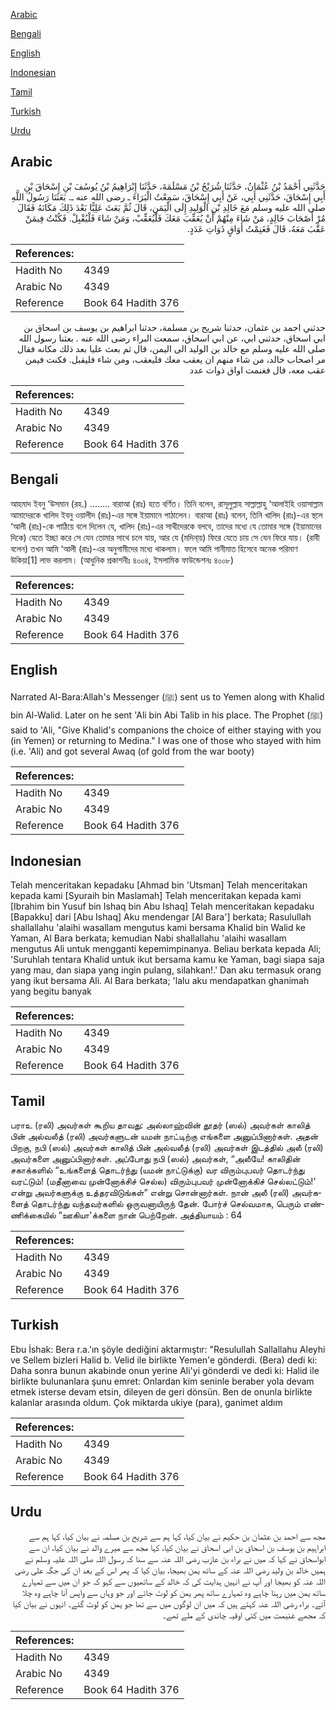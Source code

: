 [Arabic](#arabic)

[Bengali](#bengali)

[English](#english)

[Indonesian](#indonesian)

[Tamil](#tamil)

[Turkish](#turkish)

[Urdu](#urdu)

## Arabic


<div dir="rtl" lang="ar" style={{fontSize:'larger',backgroundColor:'#f8f9fa',padding:20}}>
حَدَّثَنِي أَحْمَدُ بْنُ عُثْمَانُ، حَدَّثَنَا شُرَيْحُ بْنُ مَسْلَمَةَ، حَدَّثَنَا إِبْرَاهِيمُ بْنُ يُوسُفَ بْنِ إِسْحَاقَ بْنِ أَبِي إِسْحَاقَ، حَدَّثَنِي أَبِي، عَنْ أَبِي إِسْحَاقَ، سَمِعْتُ الْبَرَاءَ ـ رضى الله عنه ـ‏.‏ بَعَثَنَا رَسُولُ اللَّهِ صلى الله عليه وسلم مَعَ خَالِدِ بْنِ الْوَلِيدِ إِلَى الْيَمَنِ، قَالَ ثُمَّ بَعَثَ عَلِيًّا بَعْدَ ذَلِكَ مَكَانَهُ فَقَالَ مُرْ أَصْحَابَ خَالِدٍ، مَنْ شَاءَ مِنْهُمْ أَنْ يُعَقِّبَ مَعَكَ فَلْيُعَقِّبْ، وَمَنْ شَاءَ فَلْيُقْبِلْ‏.‏ فَكُنْتُ فِيمَنْ عَقَّبَ مَعَهُ، قَالَ فَغَنِمْتُ أَوَاقٍ ذَوَاتِ عَدَدٍ‏.‏
</div>
<div style={{backgroundColor:'#f8f9fa',padding:20, marginBottom: 10}}><table> <thead> <tr> <th>References:</th> <th></th> </tr> </thead> <tbody><tr><td>Hadith No</td><td>4349</td></tr><tr><td>Arabic No</td><td>4349</td></tr><tr><td>Reference</td><td>Book 64 Hadith 376</td></tr></tbody></table></div>


<div dir="rtl" lang="ar" style={{fontSize:'larger',backgroundColor:'#f8f9fa',padding:20}}>
حدثني احمد بن عثمان، حدثنا شريح بن مسلمة، حدثنا ابراهيم بن يوسف بن اسحاق بن ابي اسحاق، حدثني ابي، عن ابي اسحاق، سمعت البراء رضى الله عنه . بعثنا رسول الله صلى الله عليه وسلم مع خالد بن الوليد الى اليمن، قال ثم بعث عليا بعد ذلك مكانه فقال مر اصحاب خالد، من شاء منهم ان يعقب معك فليعقب، ومن شاء فليقبل. فكنت فيمن عقب معه، قال فغنمت اواق ذوات عدد
</div>
<div style={{backgroundColor:'#f8f9fa',padding:20, marginBottom: 10}}><table> <thead> <tr> <th>References:</th> <th></th> </tr> </thead> <tbody><tr><td>Hadith No</td><td>4349</td></tr><tr><td>Arabic No</td><td>4349</td></tr><tr><td>Reference</td><td>Book 64 Hadith 376</td></tr></tbody></table></div>

## Bengali


<div dir="ltr" lang="bn" style={{fontSize:'larger',backgroundColor:'#f8f9fa',padding:20}}>
আহমাদ ইবনু ‘উসমান (রহ.) ........ বারাআ (রাঃ) হতে বর্ণিত। তিনি বলেন, রাসূলুল্লাহ সাল্লাল্লাহু ‘আলাইহি ওয়াসাল্লাম আমাদেরকে খালিদ ইবনু ওয়ালীদ (রাঃ)-এর সঙ্গে ইয়ামানে পাঠালেন। বারাআ (রাঃ) বলেন, তিনি খালিদ (রাঃ)-এর স্থলে ‘আলী (রাঃ)-কে পাঠিয়ে বলে দিলেন যে, খালিদ (রাঃ)-এর সাথীদেরকে বলবে, তাদের মধ্যে যে তোমার সঙ্গে (ইয়ামানের দিকে) যেতে ইচ্ছা করে সে যেন তোমার সাথে চলে যায়, আর যে (মদিনা্য়) ফিরে যেতে চায় সে যেন ফিরে যায়। (রাবী বলেন) তখন আমি ‘আলী (রাঃ)-এর অনুগামীদের মধ্যে থাকলাম। ফলে আমি গানীমাত হিসেবে অনেক পরিমাণ উকিয়া[1] লাভ করলাম। (আধুনিক প্রকাশনীঃ ৪০০৪, ইসলামিক ফাউন্ডেশনঃ ৪০০৮)
</div>
<div style={{backgroundColor:'#f8f9fa',padding:20, marginBottom: 10}}><table> <thead> <tr> <th>References:</th> <th></th> </tr> </thead> <tbody><tr><td>Hadith No</td><td>4349</td></tr><tr><td>Arabic No</td><td>4349</td></tr><tr><td>Reference</td><td>Book 64 Hadith 376</td></tr></tbody></table></div>

## English


<div dir="ltr" lang="en" style={{fontSize:'larger',backgroundColor:'#f8f9fa',padding:20}}>
Narrated Al-Bara:Allah's Messenger (ﷺ) sent us to Yemen along with Khalid bin Al-Walid. Later on he sent 'Ali bin Abi Talib in his place. The Prophet (ﷺ) said to 'Ali, "Give Khalid's companions the choice of either staying with you (in Yemen) or returning to Medina." I was one of those who stayed with him (i.e. 'Ali) and got several Awaq (of gold from the war booty)
</div>
<div style={{backgroundColor:'#f8f9fa',padding:20, marginBottom: 10}}><table> <thead> <tr> <th>References:</th> <th></th> </tr> </thead> <tbody><tr><td>Hadith No</td><td>4349</td></tr><tr><td>Arabic No</td><td>4349</td></tr><tr><td>Reference</td><td>Book 64 Hadith 376</td></tr></tbody></table></div>

## Indonesian


<div dir="ltr" lang="id" style={{fontSize:'larger',backgroundColor:'#f8f9fa',padding:20}}>
Telah menceritakan kepadaku [Ahmad bin 'Utsman] Telah menceritakan kepada kami [Syuraih bin Maslamah] Telah menceritakan kepada kami [Ibrahim bin Yusuf bin Ishaq bin Abu Ishaq] Telah menceritakan kepadaku [Bapakku] dari [Abu Ishaq] Aku mendengar [Al Bara'] berkata; Rasulullah shallallahu 'alaihi wasallam mengutus kami bersama Khalid bin Walid ke Yaman, Al Bara berkata; kemudian Nabi shallallahu 'alaihi wasallam mengutus Ali untuk mengganti kepemimpinanya. Beliau berkata kepada Ali; 'Suruhlah tentara Khalid untuk ikut bersama kamu ke Yaman, bagi siapa saja yang mau, dan siapa yang ingin pulang, silahkan!.' Dan aku termasuk orang yang ikut bersama Ali. Al Bara berkata; 'lalu aku mendapatkan ghanimah yang begitu banyak
</div>
<div style={{backgroundColor:'#f8f9fa',padding:20, marginBottom: 10}}><table> <thead> <tr> <th>References:</th> <th></th> </tr> </thead> <tbody><tr><td>Hadith No</td><td>4349</td></tr><tr><td>Arabic No</td><td>4349</td></tr><tr><td>Reference</td><td>Book 64 Hadith 376</td></tr></tbody></table></div>

## Tamil


<div dir="ltr" lang="ta" style={{fontSize:'larger',backgroundColor:'#f8f9fa',padding:20}}>
பராஉ (ரலி) அவர்கள் கூறிய தாவது: அல்லாஹ்வின் தூதர் (ஸல்) அவர்கள் காலித் பின் அல்வலீத் (ரலி) அவர்களுடன் யமன் நாட்டிற்கு எங்களை அனுப்பினார்கள். அதன் பிறகு, நபி (ஸல்) அவர்கள் காலித் பின் அல்வலீத் (ரலி) அவர்கள் இடத்தில் அலீ (ரலி) அவர்களை அனுப்பினார்கள். அப்போது நபி (ஸல்) அவர்கள், “அலீயே! காலிதின் சகாக்களில் “உங்களைத் தொடர்ந்து (யமன் நாட்டுக்கு) வர விரும்புபவர் தொடர்ந்து வரட்டும்! (மதீனாவை முன்னோக்சிச் செல்ல) விரும்புபவர் முன்னோக்கிச் செல்லட்டும்!' என்று அவர்களுக்கு உத்தரவிடுங்கள்” என்று சொன்னார்கள். நான் அலீ (ரலி) அவர்களைத் தொடர்ந்து வந்தவர்களில் ஒருவனாயிருந் தேன். போர்ச் செல்வமாக, பெரும் எண்ணிக்கையில் “ஊகியா'க்களை நான் பெற்றேன். அத்தியாயம் : 64
</div>
<div style={{backgroundColor:'#f8f9fa',padding:20, marginBottom: 10}}><table> <thead> <tr> <th>References:</th> <th></th> </tr> </thead> <tbody><tr><td>Hadith No</td><td>4349</td></tr><tr><td>Arabic No</td><td>4349</td></tr><tr><td>Reference</td><td>Book 64 Hadith 376</td></tr></tbody></table></div>

## Turkish


<div dir="ltr" lang="tr" style={{fontSize:'larger',backgroundColor:'#f8f9fa',padding:20}}>
Ebu İshak: Bera r.a.'ın şöyle dediğini aktarmıştır: "Resulullah Sallallahu Aleyhi ve Sellem bizleri Halid b. Velid ile birlikte Yemen'e gönderdi. (Bera) dedi ki: Daha sonra bunun akabinde onun yerine Ali'yi gönderdi ve dedi ki: Halid ile birlikte bulunanlara şunu emret: Onlardan kim seninle beraber yola devam etmek isterse devam etsin, dileyen de geri dönsün. Ben de onunla birlikte kalanlar arasında oldum. Çok miktarda ukiye (para), ganimet aldım
</div>
<div style={{backgroundColor:'#f8f9fa',padding:20, marginBottom: 10}}><table> <thead> <tr> <th>References:</th> <th></th> </tr> </thead> <tbody><tr><td>Hadith No</td><td>4349</td></tr><tr><td>Arabic No</td><td>4349</td></tr><tr><td>Reference</td><td>Book 64 Hadith 376</td></tr></tbody></table></div>

## Urdu


<div dir="rtl" lang="ur" style={{fontSize:'larger',backgroundColor:'#f8f9fa',padding:20}}>
مجھ سے احمد بن عثمان بن حکیم نے بیان کیا، کہا ہم سے شریح بن مسلمہ نے بیان کیا، کہا ہم سے ابراہیم بن یوسف بن اسحاق بن ابی اسحاق نے بیان کیا، کہا مجھ سے میرے والد نے بیان کیا، ان سے ابواسحاق نے کہا کہ میں نے براء بن عازب رضی اللہ عنہ سے سنا کہ رسول اللہ صلی اللہ علیہ وسلم نے ہمیں خالد بن ولید رضی اللہ عنہ کے ساتھ یمن بھیجا، بیان کیا کہ پھر اس کے بعد ان کی جگہ علی رضی اللہ عنہ کو بھیجا اور آپ نے انہیں ہدایت کی کہ خالد کے ساتھیوں سے کہو کہ جو ان میں سے تمہارے ساتھ یمن میں رہنا چاہے وہ تمہارے ساتھ پھر یمن کو لوٹ جائے اور جو وہاں سے واپس آنا چاہے وہ چلا آئے۔ براء رضی اللہ عنہ کہتے ہیں کہ میں ان لوگوں میں سے تھا جو یمن کو لوٹ گئے۔ انہوں نے بیان کیا کہ مجھے غنیمت میں کئی اوقیہ چاندی کے ملے تھے۔
</div>
<div style={{backgroundColor:'#f8f9fa',padding:20, marginBottom: 10}}><table> <thead> <tr> <th>References:</th> <th></th> </tr> </thead> <tbody><tr><td>Hadith No</td><td>4349</td></tr><tr><td>Arabic No</td><td>4349</td></tr><tr><td>Reference</td><td>Book 64 Hadith 376</td></tr></tbody></table></div>